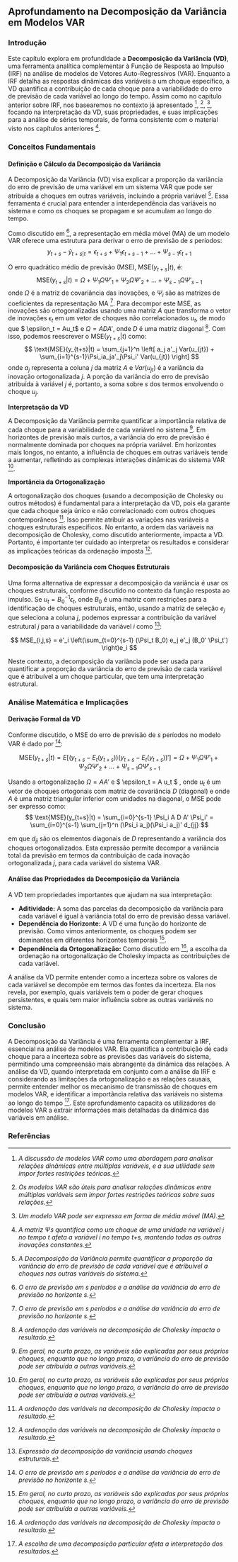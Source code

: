 ## Aprofundamento na Decomposição da Variância em Modelos VAR

### Introdução

Este capítulo explora em profundidade a **Decomposição da Variância (VD)**, uma ferramenta analítica complementar à Função de Resposta ao Impulso (IRF) na análise de modelos de Vetores Auto-Regressivos (VAR). Enquanto a IRF detalha as respostas dinâmicas das variáveis a um choque específico, a VD quantifica a contribuição de cada choque para a variabilidade do erro de previsão de cada variável ao longo do tempo. Assim como no capítulo anterior sobre IRF, nos basearemos no contexto já apresentado [^1], [^2], [^3], focando na interpretação da VD, suas propriedades, e suas implicações para a análise de séries temporais, de forma consistente com o material visto nos capítulos anteriores [^4].

### Conceitos Fundamentais

#### Definição e Cálculo da Decomposição da Variância

A Decomposição da Variância (VD) visa explicar a proporção da variância do erro de previsão de uma variável em um sistema VAR que pode ser atribuída a choques em outras variáveis, incluindo a própria variável [^5]. Essa ferramenta é crucial para entender a interdependência das variáveis no sistema e como os choques se propagam e se acumulam ao longo do tempo.

Como discutido em [^6], a representação em média móvel (MA) de um modelo VAR oferece uma estrutura para derivar o erro de previsão de *s* períodos:
$$
y_{t+s} - \hat{y}_{t+s|t} = \epsilon_{t+s} + \Psi_1 \epsilon_{t+s-1} + \ldots + \Psi_{s-1} \epsilon_{t+1}
$$

O erro quadrático médio de previsão (MSE), $\text{MSE}(y_{t+s}|t)$, é:
$$
\text{MSE}(y_{t+s}|t) = \Omega + \Psi_1\Omega\Psi'_1 + \Psi_2\Omega\Psi'_2 + \ldots + \Psi_{s-1}\Omega\Psi'_{s-1}
$$
onde $\Omega$ é a matriz de covariância das inovações, e $\Psi_i$ são as matrizes de coeficientes da representação MA [^6].
Para decompor este MSE, as inovações são ortogonalizadas usando uma matriz $A$ que transforma o vetor de inovações $\epsilon_t$ em um vetor de choques não correlacionados $u_t$, de modo que $ \epsilon_t = Au_t$ e  $\Omega = ADA'$, onde $D$ é uma matriz diagonal [^7]. Com isso, podemos reescrever o $\text{MSE}(y_{t+s}|t)$ como:
$$
\text{MSE}(y_{t+s}|t) = \sum_{j=1}^n \left[ a_j a'_j Var(u_{jt}) + \sum_{i=1}^{s-1}\Psi_ia_ja'_j\Psi_i' Var(u_{jt}) \right]
$$
onde $a_j$ representa a coluna $j$ da matriz $A$ e $Var(u_{jt})$ é a variância da inovação ortogonalizada $j$. A porção da variância do erro de previsão atribuída à variável $j$ é, portanto, a soma sobre *s* dos termos envolvendo o choque $u_j$.

**Interpretação da VD**

A Decomposição da Variância permite quantificar a importância relativa de cada choque para a variabilidade de cada variável no sistema [^8]. Em horizontes de previsão mais curtos, a variância do erro de previsão é normalmente dominada por choques na própria variável. Em horizontes mais longos, no entanto, a influência de choques em outras variáveis tende a aumentar, refletindo as complexas interações dinâmicas do sistema VAR [^8].

**Importância da Ortogonalização**

A ortogonalização dos choques (usando a decomposição de Cholesky ou outros métodos) é fundamental para a interpretação da VD, pois ela garante que cada choque seja único e não correlacionado com outros choques contemporâneos [^7]. Isso permite atribuir as variações nas variáveis a choques estruturais específicos. No entanto, a ordem das variáveis na decomposição de Cholesky, como discutido anteriormente, impacta a VD. Portanto, é importante ter cuidado ao interpretar os resultados e considerar as implicações teóricas da ordenação imposta [^7].

#### Decomposição da Variância com Choques Estruturais

Uma forma alternativa de expressar a decomposição da variância é usar os choques estruturais, conforme discutido no contexto da função resposta ao impulso. Se $u_t = B_0^{-1} \epsilon_t$, onde $B_0$ é uma matriz com restrições para a identificação de choques estruturais, então, usando a matriz de seleção $e_j$ que seleciona a coluna $j$, podemos expressar a contribuição da variável estrutural $j$ para a variabilidade da variável $i$ como [^9]:

$$
MSE_{i,j,s} = e'_i \left(\sum_{t=0}^{s-1} (\Psi_t B_0) e_j e'_j (B_0' \Psi_t') \right)e_i
$$

Neste contexto, a decomposição da variância pode ser usada para quantificar a proporção da variância do erro de previsão de cada variável que é atribuível a um choque particular, que tem uma interpretação estrutural.

### Análise Matemática e Implicações

#### Derivação Formal da VD

Conforme discutido, o MSE do erro de previsão de *s* períodos no modelo VAR é dado por [^6]:

$$
\text{MSE}(y_{t+s}|t) = E[(y_{t+s} - E_t(y_{t+s}))(y_{t+s} - E_t(y_{t+s}))'] = \Omega + \Psi_1\Omega\Psi'_1 + \Psi_2\Omega\Psi'_2 + \ldots + \Psi_{s-1}\Omega\Psi'_{s-1}
$$

Usando a ortogonalização $\Omega = AA'$ e $ \epsilon_t = A u_t $ , onde $u_t$ é um vetor de choques ortogonais com matriz de covariância $D$ (diagonal) e onde $A$ é uma matriz triangular inferior com unidades na diagonal, o MSE pode ser expresso como:
$$
\text{MSE}(y_{t+s}|t) = \sum_{i=0}^{s-1}  \Psi_i A D A' \Psi_i' = \sum_{i=0}^{s-1} \sum_{j=1}^n (\Psi_i a_j)(\Psi_i a_j)' d_{jj}
$$

em que $d_{jj}$ são os elementos diagonais de $D$ representando a variância dos choques ortogonalizados. Esta expressão permite decompor a variância total da previsão em termos da contribuição de cada inovação ortogonalizada $j$, para cada variável do sistema VAR.

#### Análise das Propriedades da Decomposição da Variância

A VD tem propriedades importantes que ajudam na sua interpretação:

-   **Aditividade:** A soma das parcelas da decomposição da variância para cada variável é igual à variância total do erro de previsão dessa variável.
-   **Dependência do Horizonte:** A VD é uma função do horizonte de previsão. Como vimos anteriormente, os choques podem ser dominantes em diferentes horizontes temporais [^8].
-   **Dependência da Ortogonalização:** Como discutido em [^7], a escolha da ordenação na ortogonalização de Cholesky impacta as contribuições de cada variável.

A análise da VD permite entender como a incerteza sobre os valores de cada variável se decompõe em termos das fontes da incerteza. Ela nos revela, por exemplo, quais variáveis tem o poder de gerar choques persistentes, e quais tem maior influência sobre as outras variáveis no sistema.

### Conclusão

A Decomposição da Variância é uma ferramenta complementar à IRF, essencial na análise de modelos VAR. Ela quantifica a contribuição de cada choque para a incerteza sobre as previsões das variáveis do sistema, permitindo uma compreensão mais abrangente da dinâmica das relações. A análise da VD, quando interpretada em conjunto com a análise da IRF e considerando as limitações da ortogonalização e as relações causais, permite entender melhor os mecanismo de transmissão de choques em modelos VAR,  e identificar a importância relativa das variáveis no sistema ao longo do tempo [^10]. Este aprofundamento capacita os utilizadores de modelos VAR a extrair informações mais detalhadas da dinâmica das variáveis em análise.

### Referências

[^1]: *A discussão de modelos VAR como uma abordagem para analisar relações dinâmicas entre múltiplas variáveis, e a sua utilidade sem impor fortes restrições teóricas.*
[^2]: *Os modelos VAR são úteis para analisar relações dinâmicas entre múltiplas variáveis sem impor fortes restrições teóricas sobre suas relações.*
[^3]: *Um modelo VAR pode ser expressa em forma de média móvel (MA).*
[^4]: *A matriz  Ψs quantifica como um choque de uma unidade na variável j no tempo t afeta a variável i no tempo t+s, mantendo todas as outras inovações constantes.*
[^5]: *A Decomposição da Variância permite quantificar a proporção da variância do erro de previsão de cada variável que é atribuível a choques nas outras variáveis do sistema.*
[^6]: *O erro de previsão em s períodos e a análise da variância do erro de previsão no horizonte s.*
[^7]: *A ordenação das variáveis na decomposição de Cholesky impacta o resultado.*
[^8]: *Em geral, no curto prazo, as variáveis são explicadas por seus próprios choques, enquanto que no longo prazo, a variância do erro de previsão pode ser atribuída a outras variáveis.*
[^9]: *Expressão da decomposição da variância usando choques estruturais.*
[^10]: *A escolha de uma decomposição particular afeta a interpretação dos resultados.*
<!-- END -->
